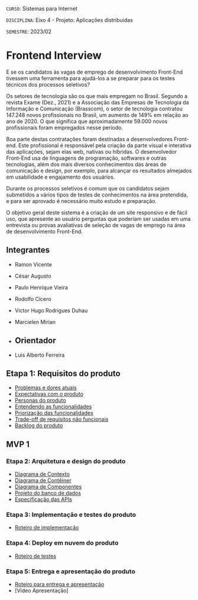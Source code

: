`CURSO`: Sistemas para Internet

`DISCIPLINA`: Eixo 4 - Projeto: Aplicações distribuidas

`SEMESTRE`: 2023/02
# Frontend Interview

E se os candidatos às vagas de emprego de desenvolvimento Front-End tivessem uma ferramenta para ajudá-los a se preparar para os testes técnicos dos processos seletivos?

Os setores de tecnologia são os que mais empregam no Brasil. Segundo a revista Exame (Dez., 2021) e a Associação das Empresas de Tecnologia da Informação e Comunicação (Brasscom), o setor de tecnologia contratou 147.248 novos profissionais no Brasil, um aumento de 149% em relação ao ano de 2020. O que significa que aproximadamente 59.000 novos profissionais foram empregados nesse período.

Boa parte destas contratações foram destinadas a desenvolvedores Front-end. Este profissional é responsável pela criação da parte visual e interativa das aplicações, sejam elas web, nativas ou híbridas. O desenvolvedor Front-End usa de linguagens de programação, softwares e outras tecnologias, além dos mais diversos conhecimentos das áreas de comunicação e design, por exemplo, para alcançar os resultados almejados em usabilidade e engajamento dos usuários.

Durante os processos seletivos é comum que os candidatos sejam submetidos a vários tipos de testes de conhecimentos na área pretendida, e para ser aprovado é necessário muito estudo e preparação.

O objetivo geral deste sistema é a criação de um site responsivo e de fácil uso, que apresente ao usuário perguntas que poderiam ser usadas em uma entrevista ou provas avaliativas de seleção de vagas de emprego na área de desenvolvimento Front-End.

## Integrantes

* Ramon Vicente
* César Augusto
* Paulo Henrique Vieira
* Rodolfo Cícero
* Victor Hugo Rodrigues Duhau
* Marcielen Mirian

* ## Orientador

* Luis Alberto Ferreira

## Etapa 1: Requisitos do produto

* [Problemas e dores atuais](docs/problemas.md)
* [Expectativas com o produto](docs/expectativas.md)
* [Personas do produto](docs/personas.md)
* [Entendendo as funcionalidades](docs/funcionalidades.md)
* [Priorização das funcionalidades](/docs/priorizacao.md)
* [Trade-off de requisitos não funcionais](docs/tradeoffs.md)
* [Backlog do produto](docs/backlog.md)

## MVP 1 

### Etapa 2: Arquitetura e design do produto

* [Diagrama de Contexto](docs/diagrama-de-contexto.md)
* [Diagrama de Contêiner](docs/diagrama-de-conteiner.md)
* [Diagrama de Componentes](docs/diagrama-de-componentes.md)
* [Projeto do banco de dados](docs/projeto-do-banco-de-dados.md)
* [Especificação das APIs](docs/apis.md)

### Etapa 3: Implementação e testes do produto

* [Roteiro de implementação](docs/roteiro-de-implementacao.md)

### Etapa 4: Deploy em nuvem do produto 

* [Roteiro de testes](docs/roteiro-de-teste-e-deploy.md)

### Etapa 5: Entrega e apresentação do produto

* [Roteiro para entrega e apresentação](docs/roteiro-de-entrega-e-apresentacao.md)
* [Vídeo Apresentação]
